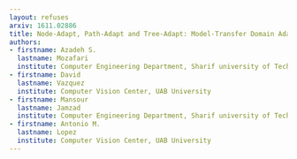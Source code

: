 ```yaml
---
layout: refuses
arxiv: 1611.02886
title: Node-Adapt, Path-Adapt and Tree-Adapt: Model-Transfer Domain Adaptation for Random Forest
authors:
- firstname: Azadeh S.
  lastname: Mozafari
  institute: Computer Engineering Department, Sharif university of Technology
- firstname: David
  lastname: Vazquez
  institute: Computer Vision Center, UAB University
- firstname: Mansour
  lastname: Jamzad
  institute: Computer Engineering Department, Sharif university of Technology
- firstname: Antonio M.
  lastname: Lopez
  institute: Computer Vision Center, UAB University
---
```

